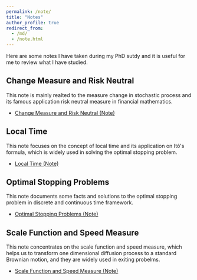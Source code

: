 ```yaml
---
permalink: /note/
title: "Notes"
author_profile: true
redirect_from: 
  - /md/
  - /note.html
---
```

Here are some notes I have taken during my PhD sutdy and it is useful for me to review what I have studied.

## Change Measure and Risk Neutral 
This note is mainly realted to the measure change in stochastic process and its famous application risk neutral measure in financial mathematics.
* [Change Measure and Risk Neutral (Note)](https://yuze0402.github.io/files/Change_Measure_and_Risk_Neutral_v2.pdf)

## Local Time
This note focuses on the concept of local time and its application on Itô's formula, which is widely used in solving the optimal stopping problem.
* [Local Time (Note)](https://yuze0402.github.io/files/Local_Time_Note.pdf)

## Optimal Stopping Problems
This note documents some facts and solutions to the optimal stopping problem in discrete and continuous time framework.
* [Optimal Stopping Problems (Note)](https://yuze0402.github.io/files/OSFB.pdf)

## Scale Function and Speed Measure
This note concentrates on the scale function and speed measure, which helps us to transform one dimensional diffusion process to a standard Brownian motion, and they are widely used in exiting probelms.
* [Scale Function and Speed Measure (Note)](https://yuze0402.github.io/files/Scale_Function_and_Speed_Measure.pdf)
